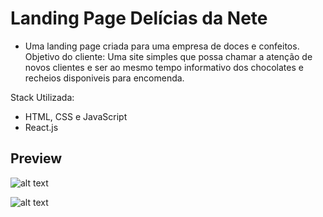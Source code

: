 # Landing Page Delícias da Nete

- Uma landing page criada para uma empresa de doces e confeitos.
Objetivo do cliente: Uma site simples que possa chamar a atenção de novos clientes e ser ao mesmo tempo informativo dos chocolates e recheios disponiveis para encomenda.

Stack Utilizada:

- HTML, CSS e JavaScript
- React.js

## Preview

![alt text](file:///C:/Users/lucas/Downloads/print-deliciasdanete.png)

![alt text](https://github.com/lucas-jacinto/Delicias-da-Nete-LP/blob/master/print-deliciasdanete.png?raw=true)
